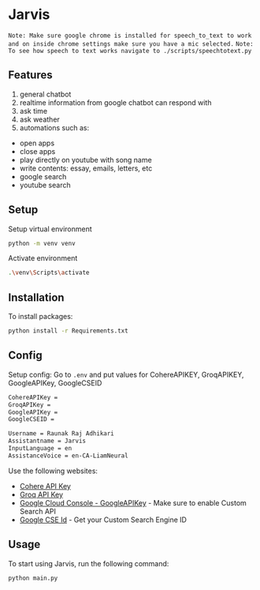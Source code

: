 # Jarvis

`Note: Make sure google chrome is installed for speech_to_text to work and on inside chrome settings make sure you have a mic selected.`
`Note: To see how speech to text works navigate to ./scripts/speechtotext.py`

## Features
1. general chatbot
2. realtime information from google chatbot can respond with
3. ask time
4. ask weather
5. automations such as:
- open apps
- close apps
- play directly on youtube with song name
- write contents: essay, emails, letters, etc
- google search
- youtube search

## Setup
Setup virtual environment
```bash
python -m venv venv
```

Activate environment
```bash
.\venv\Scripts\activate
```

## Installation
To install packages:
```bash
python install -r Requirements.txt
```

## Config
Setup config: Go to `.env` and put values for CohereAPIKEY, GroqAPIKEY, GoogleAPIKey, GoogleCSEID

```bash
CohereAPIKey = 
GroqAPIKey = 
GoogleAPIKey = 
GoogleCSEID = 

Username = Raunak Raj Adhikari
Assistantname = Jarvis
InputLanguage = en
AssistanceVoice = en-CA-LiamNeural
```

Use the following websites:
- [Cohere API Key](https://dashboard.cohere.com/api-keys)
- [Groq API Key](https://console.groq.com/keys)
- [Google Cloud Console - GoogleAPIKey](https://cloud.google.com/) - Make sure to enable Custom Search API 
- [Google CSE Id](https://programmablesearchengine.google.com/) - Get your Custom Search Engine ID

## Usage
To start using Jarvis, run the following command:
```bash
python main.py
```
